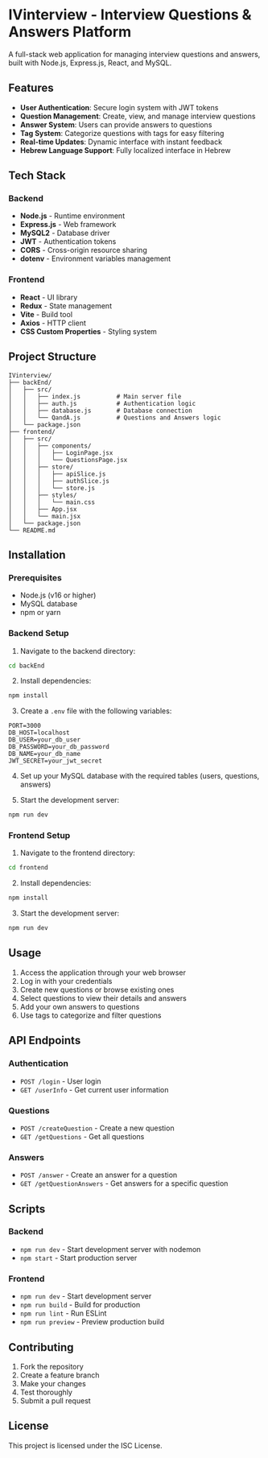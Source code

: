 # IVinterview - Interview Questions & Answers Platform

A full-stack web application for managing interview questions and answers, built with Node.js, Express.js, React, and MySQL.

## Features

- **User Authentication**: Secure login system with JWT tokens
- **Question Management**: Create, view, and manage interview questions
- **Answer System**: Users can provide answers to questions
- **Tag System**: Categorize questions with tags for easy filtering
- **Real-time Updates**: Dynamic interface with instant feedback
- **Hebrew Language Support**: Fully localized interface in Hebrew

## Tech Stack

### Backend
- **Node.js** - Runtime environment
- **Express.js** - Web framework
- **MySQL2** - Database driver
- **JWT** - Authentication tokens
- **CORS** - Cross-origin resource sharing
- **dotenv** - Environment variables management

### Frontend
- **React** - UI library
- **Redux** - State management
- **Vite** - Build tool
- **Axios** - HTTP client
- **CSS Custom Properties** - Styling system

## Project Structure

```
IVinterview/
├── backEnd/
│   ├── src/
│   │   ├── index.js          # Main server file
│   │   ├── auth.js           # Authentication logic
│   │   ├── database.js       # Database connection
│   │   └── QandA.js          # Questions and Answers logic
│   └── package.json
├── frontend/
│   ├── src/
│   │   ├── components/
│   │   │   ├── LoginPage.jsx
│   │   │   └── QuestionsPage.jsx
│   │   ├── store/
│   │   │   ├── apiSlice.js
│   │   │   ├── authSlice.js
│   │   │   └── store.js
│   │   ├── styles/
│   │   │   └── main.css
│   │   ├── App.jsx
│   │   └── main.jsx
│   └── package.json
└── README.md
```

## Installation

### Prerequisites
- Node.js (v16 or higher)
- MySQL database
- npm or yarn

### Backend Setup

1. Navigate to the backend directory:
```bash
cd backEnd
```

2. Install dependencies:
```bash
npm install
```

3. Create a `.env` file with the following variables:
```env
PORT=3000
DB_HOST=localhost
DB_USER=your_db_user
DB_PASSWORD=your_db_password
DB_NAME=your_db_name
JWT_SECRET=your_jwt_secret
```

4. Set up your MySQL database with the required tables (users, questions, answers)

5. Start the development server:
```bash
npm run dev
```

### Frontend Setup

1. Navigate to the frontend directory:
```bash
cd frontend
```

2. Install dependencies:
```bash
npm install
```

3. Start the development server:
```bash
npm run dev
```

## Usage

1. Access the application through your web browser
2. Log in with your credentials
3. Create new questions or browse existing ones
4. Select questions to view their details and answers
5. Add your own answers to questions
6. Use tags to categorize and filter questions

## API Endpoints

### Authentication
- `POST /login` - User login
- `GET /userInfo` - Get current user information

### Questions
- `POST /createQuestion` - Create a new question
- `GET /getQuestions` - Get all questions

### Answers
- `POST /answer` - Create an answer for a question
- `GET /getQuestionAnswers` - Get answers for a specific question

## Scripts

### Backend
- `npm run dev` - Start development server with nodemon
- `npm start` - Start production server

### Frontend
- `npm run dev` - Start development server
- `npm run build` - Build for production
- `npm run lint` - Run ESLint
- `npm run preview` - Preview production build

## Contributing

1. Fork the repository
2. Create a feature branch
3. Make your changes
4. Test thoroughly
5. Submit a pull request

## License

This project is licensed under the ISC License.